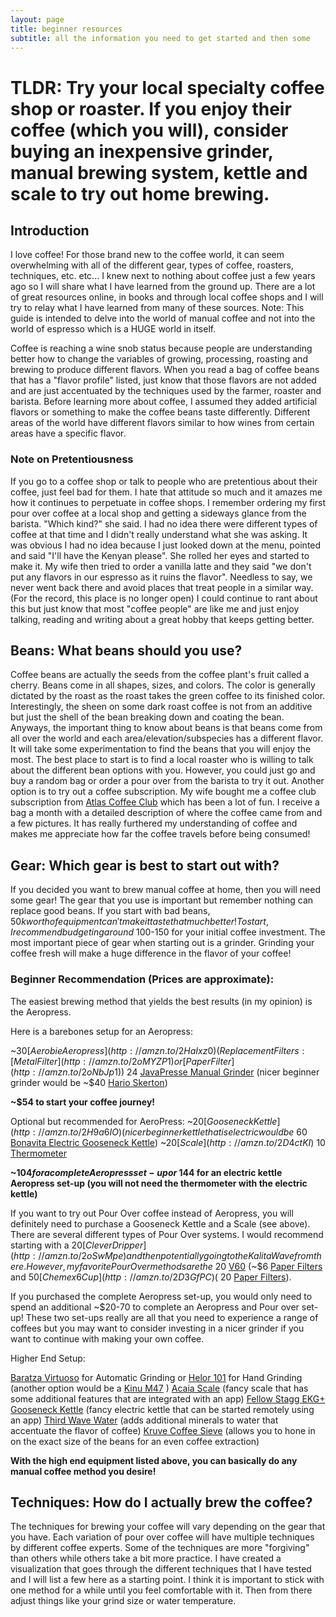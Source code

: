 ```yaml
---
layout: page
title: beginner resources
subtitle: all the information you need to get started and then some
---
```


# TLDR: Try your local specialty coffee shop or roaster.  If you enjoy their coffee (which you will), consider buying an inexpensive grinder, manual brewing system, kettle and scale to try out home brewing.

## Introduction
I love coffee!  For those brand new to the coffee world, it can seem overwhelming with all of the different gear, types of coffee, roasters, techniques, etc. etc...  I knew next to nothing about coffee just a few years ago so I will share what I have learned from the ground up.  There are a lot of great resources online, in books and through local coffee shops and I will try to relay what I have learned from many of these sources.  Note: This guide is intended to delve into the world of manual coffee and not into the world of espresso which is a HUGE world in itself.

Coffee is reaching a wine snob status because people are understanding better how to change the variables of growing, processing, roasting and brewing to produce different flavors.  When you read a bag of coffee beans that has a "flavor profile" listed, just know that those flavors are not added and are just accentuated by the techniques used by the farmer, roaster and barista.  Before learning more about coffee, I assumed they added artificial flavors or something to make the coffee beans taste differently.  Different areas of the world have different flavors similar to how wines from certain areas have a specific flavor.

### Note on Pretentiousness 
If you go to a coffee shop or talk to people who are pretentious about their coffee, just feel bad for them.  I hate that attitude so much and it amazes me how it continues to perpetuate in coffee shops.  I remember ordering my first pour over coffee at a local shop and getting a sideways glance from the barista.  "Which kind?" she said.  I had no idea there were different types of coffee at that time and I didn't really understand what she was asking.  It was obvious I had no idea because I just looked down at the menu, pointed and said "I'll have the Kenyan please".  She rolled her eyes and started to make it.  My wife then tried to order a vanilla latte and they said "we don't put any flavors in our espresso as it ruins the flavor".  Needless to say, we never went back there and avoid places that treat people in a similar way.  (For the record, this place is no longer open) I could continue to rant about this but just know that most "coffee people" are like me and just enjoy talking, reading and writing about a great hobby that keeps getting better.

## Beans: What beans should you use?
Coffee beans are actually the seeds from the coffee plant's fruit called a cherry.  Beans come in all shapes, sizes, and colors.  The color is generally dictated by the roast as the roast takes the green coffee to its finished color.  Interestingly, the sheen on some dark roast coffee is not from an additive but just the shell of the bean breaking down and coating the bean.  Anyways, the important thing to know about beans is that beans come from all over the world and each area/elevation/subspecies has a different flavor.  It will take some experimentation to find the beans that you will enjoy the most.  The best place to start is to find a local roaster who is willing to talk about the different bean options with you.  However, you could just go and buy a random bag or order a pour over from the barista to try it out.  Another option is to try out a coffee subscription.  My wife bought me a coffee club subscription from [Atlas Coffee Club](https://atlascoffeeclub.com/) which has been a lot of fun.  I receive a bag a month with a detailed description of where the coffee came from and a few pictures.  It has really furthered my understanding of coffee and makes me appreciate how far the coffee travels before being consumed!

## Gear: Which gear is best to start out with?
If you decided you want to brew manual coffee at home, then you will need some gear!  The gear that you use is important but remember nothing can replace good beans.  If you start with bad beans, $50k worth of equipment can't make it taste that much better!  To start, I recommend budgeting around ~$100-150 for your initial coffee investment.  The most important piece of gear when starting out is a grinder.  Grinding your coffee fresh will make a huge difference in the flavor of your coffee!

### Beginner Recommendation (Prices are approximate):

The easiest brewing method that yields the best results (in my opinion) is the Aeropress.  

Here is a barebones setup for an Aeropress:

~$30 [Aerobie Aeropress](http://amzn.to/2HaIxz0) (Replacement Filters: [Metal Filter](http://amzn.to/2oMYZP1) or [Paper Filter](http://amzn.to/2oNbJp1) )
~$24 [JavaPresse Manual Grinder](http://amzn.to/2FfqISD) (nicer beginner grinder would be ~$40 [Hario Skerton](http://amzn.to/2tlrWX2 ))

**~$54 to start your coffee journey!**

Optional but recommended for AeroPress:
~$20 [Gooseneck Kettle](http://amzn.to/2H9a6IO) (nicer beginner kettle that is electric would be ~$60 [Bonavita Electric Gooseneck Kettle](http://amzn.to/2Fk6Dqv))
~$20 [Scale](http://amzn.to/2D4ctKI)
~$10 [Thermometer](http://amzn.to/2G0l4RB)

**~$104 for a complete Aeropress set-up or ~$144 for an electric kettle Aeropress set-up (you will not need the thermometer with the electric kettle)**

If you want to try out Pour Over coffee instead of Aeropress, you will definitely need to purchase a Gooseneck Kettle and a Scale (see above).  There are several different types of Pour Over systems.  I would recommend starting with a $20 [Clever Dripper](http://amzn.to/2oSwMpe) and then potentially going to the Kalita Wave from there.  However, my favorite Pour Over methods are the ~$20 [V60](http://amzn.to/2H89G5B) (~$6 [Paper Filters](http://amzn.to/2tiHRpd) and $50 [Chemex 6 Cup](http://amzn.to/2D3GfPC) (~$20 [Paper Filters](http://amzn.to/2Ffs0xg)).

If you purchased the complete Aeropress set-up, you would only need to spend an additional ~$20-70 to complete an Aeropress and Pour over set-up!  These two set-ups really are all that you need to experience a range of coffees but you may want to consider investing in a nicer grinder if you want to continue with making your own coffee.

Higher End Setup:

[Baratza Virtuoso](http://amzn.to/2G02Tvh) for Automatic Grinding or [Helor 101](https://prima-coffee.com/equipment/helor/helor-101) for Hand Grinding (another option would be a [Kinu M47](https://kinugrinders.com/index.php?page=m_home_page.public.home_page&Block=HOME&Language=none#products) )
[Acaia Scale](http://amzn.to/2H9JW8W) (fancy scale that has some additional features that are integrated with an app)
[Fellow Stagg EKG+ Gooseneck Kettle](http://fellowproducts.com/shop/staggekg/) (fancy electric kettle that can be started remotely using an app)
[Third Wave Water](https://thirdwavewater.com/collections/all) (adds additional minerals to water that accentuate the flavor of coffee)
[Kruve Coffee Sieve](https://www.kruveinc.com/pages/shop-kruve) (allows you to hone in on the exact size of the beans for an even coffee extraction)

**With the high end equipment listed above, you can basically do any manual coffee method you desire!**

## Techniques: How do I actually brew the coffee?
The techniques for brewing your coffee will vary depending on the gear that you have.  Each variation of pour over coffee will have multiple techniques by different coffee experts.  Some of the techniques are more "forgiving" than others while others take a bit more practice.  I have created a visualization that goes through the different techniques that I have tested and I will list a few here as a starting point.  I think it is important to stick with one method for a while until you feel comfortable with it.  Then from there adjust things like your grind size or water temperature.
